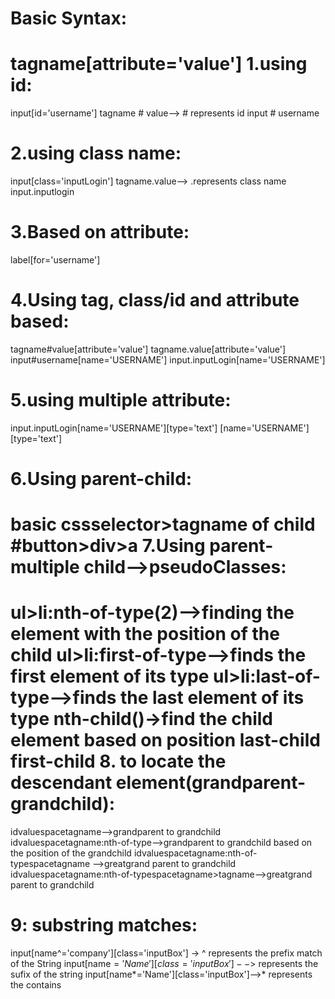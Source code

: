 Basic Syntax:
===========
tagname[attribute='value']
1.using id:
==========
input[id='username']
tagname # value--> # represents id
input # username

2.using class name:
===================
input[class='inputLogin']
tagname.value--> .represents class name
input.inputlogin

3.Based on attribute:
================
label[for='username']

4.Using tag, class/id and attribute based:
================================
tagname#value[attribute='value']
tagname.value[attribute='value']
input#username[name='USERNAME']
input.inputLogin[name='USERNAME']

5.using multiple attribute:
==================
input.inputLogin[name='USERNAME'][type='text']
[name='USERNAME'][type='text']

6.Using parent-child:
================
basic cssselector>tagname of child
#button>div>a
7.Using parent-multiple child-->pseudoClasses:
======================
ul>li:nth-of-type(2)-->finding the element with the position of the child 
ul>li:first-of-type-->finds the first element of its type
ul>li:last-of-type-->finds the last element of its type
nth-child()->find the child element based on position
last-child
first-child
8. to locate the descendant element(grandparent-grandchild):
============================
idvaluespacetagname-->grandparent to grandchild
idvaluespacetagname:nth-of-type-->grandparent to grandchild based on the position of the grandchild
idvaluespacetagname:nth-of-typespacetagname -->greatgrand parent to grandchild
idvaluespacetagname:nth-of-typespacetagname>tagname-->greatgrand parent to grandchild

9: substring matches:
================
input[name^='company'][class='inputBox'] -> ^ represents the prefix match of the String
input[name$='Name'][class='inputBox']-->$ represents the sufix of the string
input[name*='Name'][class='inputBox']-->* represents the contains